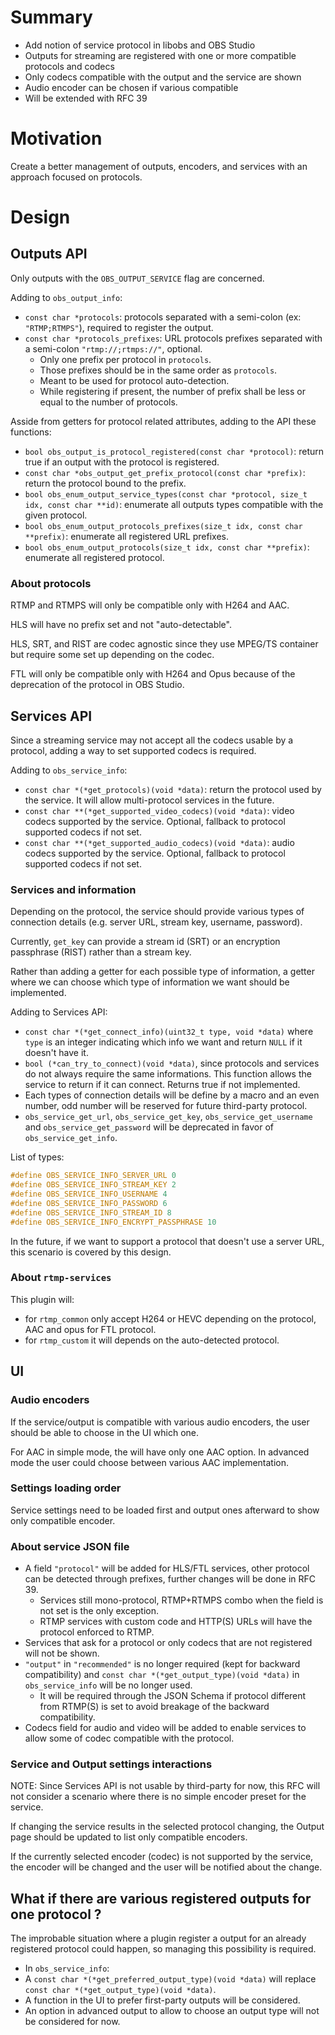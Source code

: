 # Summary
- Add notion of service protocol in libobs and OBS Studio
- Outputs for streaming are registered with one or more compatible protocols and codecs
- Only codecs compatible with the output and the service are shown
- Audio encoder can be chosen if various compatible
- Will be extended with RFC 39

# Motivation
Create a better management of outputs, encoders, and services with an approach focused on protocols.

# Design

## Outputs API
Only outputs with the `OBS_OUTPUT_SERVICE` flag are concerned.

Adding to `obs_output_info`:
- `const char *protocols`: protocols separated with a semi-colon (ex: `"RTMP;RTMPS"`), required to register the output.
- `const char *protocols_prefixes`: URL protocols prefixes separated with a semi-colon `"rtmp://;rtmps://"`, optional.
  - Only one prefix per protocol in `protocols`.
  - Those prefixes should be in the same order as `protocols`.
  - Meant to be used for protocol auto-detection.
  - While registering if present, the number of prefix shall be less or equal to the number of protocols.

Asside from getters for protocol related attributes, adding to the API these functions:
- `bool obs_output_is_protocol_registered(const char *protocol)`: return true if an output with the protocol is registered.
- `const char *obs_output_get_prefix_protocol(const char *prefix)`: return the protocol bound to the prefix.
- `bool obs_enum_output_service_types(const char *protocol, size_t idx, const char **id)`: enumerate all outputs types compatible with the given protocol.
- `bool obs_enum_output_protocols_prefixes(size_t idx, const char **prefix)`: enumerate all registered URL prefixes.
- `bool obs_enum_output_protocols(size_t idx, const char **prefix)`: enumerate all registered protocol.

### About protocols
RTMP and RTMPS will only be compatible only with H264 and AAC.

HLS will have no prefix set and not "auto-detectable".

HLS, SRT, and RIST are codec agnostic since they use MPEG/TS container but require some set up depending on the codec.

FTL will only be compatible only with H264 and Opus because of the deprecation of the protocol in OBS Studio.

## Services API
Since a streaming service may not accept all the codecs usable by a protocol, adding a way to set supported codecs is required.

Adding to `obs_service_info`:
- `const char *(*get_protocols)(void *data)`: return the protocol used by the service. It will allow multi-protocol services in the future.
- `const char **(*get_supported_video_codecs)(void *data)`: video codecs supported by the service. Optional, fallback to protocol supported codecs if not set.
- `const char **(*get_supported_audio_codecs)(void *data)`: audio codecs supported by the service. Optional, fallback to protocol supported codecs if not set.

### Services and information

Depending on the protocol, the service should provide various types of connection details (e.g. server URL, stream key, username, password).

Currently, `get_key` can provide a stream id (SRT) or an encryption passphrase (RIST) rather than a stream key.

Rather than adding a getter for each possible type of information, a getter where we can choose which type of information we want should be implemented.

Adding to Services API:
- `const char *(*get_connect_info)(uint32_t type, void *data)` where `type` is an integer indicating which info we want and return `NULL` if it doesn't have it.
- `bool (*can_try_to_connect)(void *data)`, since protocols and services do not always require the same informations. This function allows the service to return if it can connect. Returns true if not implemented.
- Each types of connection details will be define by a macro and an even number, odd number will be reserved for future third-party protocol.
- `obs_service_get_url`, `obs_service_get_key`, `obs_service_get_username` and `obs_service_get_password` will be deprecated in favor of `obs_service_get_info`.

List of types:
```c
#define OBS_SERVICE_INFO_SERVER_URL 0
#define OBS_SERVICE_INFO_STREAM_KEY 2
#define OBS_SERVICE_INFO_USERNAME 4 
#define OBS_SERVICE_INFO_PASSWORD 6
#define OBS_SERVICE_INFO_STREAM_ID 8
#define OBS_SERVICE_INFO_ENCRYPT_PASSPHRASE 10
```

In the future, if we want to support a protocol that doesn't use a server URL, this scenario is covered by this design.

### About `rtmp-services`

This plugin will:
- for `rtmp_common` only accept H264 or HEVC depending on the protocol, AAC and opus for FTL protocol.
- for `rtmp_custom` it will depends on the auto-detected protocol.

## UI

### Audio encoders
If the service/output is compatible with various audio encoders, the user should be able to choose in the UI which one.

For AAC in simple mode, the will have only one AAC option.
In advanced mode the user could choose between various AAC implementation.


### Settings loading order

Service settings need to be loaded first and output ones afterward to show only compatible encoder.

### About service JSON file

- A field `"protocol"` will be added for HLS/FTL services, other protocol can be detected through prefixes, further changes will be done in RFC 39.
  - Services still mono-protocol, RTMP+RTMPS combo when the field is not set is the only exception.
  - RTMP services with custom code and HTTP(S) URLs will have the protocol enforced to RTMP.
- Services that ask for a protocol or only codecs that are not registered will not be shown.
- `"output"` in `"recommended"` is no longer required (kept for backward compatibility) and `const char *(*get_output_type)(void *data)` in `obs_service_info` will be no longer used.
    - It will be required through the JSON Schema if protocol different from RTMP(S) is set to avoid breakage of the backward compatibility.
- Codecs field for audio and video will be added to enable services to allow some of codec compatible with the protocol.

### Service and Output settings interactions

NOTE: Since Services API is not usable by third-party for now, this RFC will not consider a scenario where there is no simple encoder preset for the service.

If changing the service results in the selected protocol changing, the Output page should be updated to list only compatible encoders.

If the currently selected encoder (codec) is not supported by the service, the encoder will be changed and the user will be notified about the change.

## What if there are various registered outputs for one protocol ?

The improbable situation where a plugin register a output for an already registered protocol could happen, so managing this possibility is required.

- In `obs_service_info`:
- A `const char *(*get_preferred_output_type)(void *data)` will replace `const char *(*get_output_type)(void *data)`.
- A function in the UI to prefer first-party outputs will be considered.
- An option in advanced output to allow to choose an output type will not be considered for now.